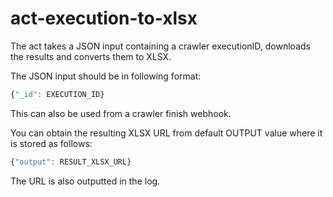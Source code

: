 # act-execution-to-xlsx

The act takes a JSON input containing a crawler executionID, downloads the results and converts them to XLSX.

The JSON input should be in following format:
```javascript
{"_id": EXECUTION_ID}
```
This can also be used from a crawler finish webhook.

You can obtain the resulting XLSX URL from default OUTPUT value where it is stored as follows:
```javascript
{"output": RESULT_XLSX_URL}
```

The URL is also outputted in the log.
